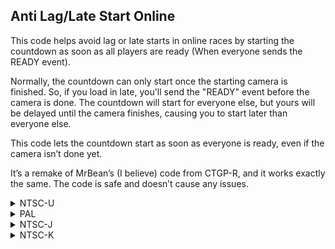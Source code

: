 ## Anti Lag/Late Start Online

This code helps avoid lag or late starts in online races by starting the countdown as soon as all players are ready (When everyone sends the READY event).

Normally, the countdown can only start once the starting camera is finished. So, if you load in late, you'll send the "READY" event before the camera is done. The countdown will start for everyone else, but yours will be delayed until the camera finishes, causing you to start later than everyone else.

This code lets the countdown start as soon as everyone is ready, even if the camera isn’t done yet.

It’s a remake of MrBean’s (I believe) code from CTGP-R, and it works exactly the same. The code is safe and doesn’t cause any issues.

<details>
<summary>NTSC-U</summary>

```powerpc
C252E8E8 00000004
819E8F68 818C0B70
2C0C0007 41800008
38600001 2C030000
60000000 00000000
```
</details>

<details>
<summary>PAL</summary>

```powerpc
C2533430 00000004
819ED728 818C0B70
2C0C0007 41800008
38600001 2C030000
60000000 00000000
```
</details>

<details>
<summary>NTSC-J</summary>

```powerpc
C2532DB0 00000004
819EC788 818C0B70
2C0C0007 41800008
38600001 2C030000
60000000 00000000
```
</details>

<details>
<summary>NTSC-K</summary>

```powerpc
C2521488 00000004
819EBD68 818C0B70
2C0C0007 41800008
38600001 2C030000
60000000 00000000
```
</details>